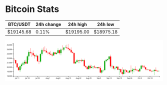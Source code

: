 # Bitcoin Stats

BTC/USDT|24h change|24h high|24h low|
|---|---|---|---|
|$19145.68|0.11%|$19195.00|$18975.18|

<img src="./chart.svg">

